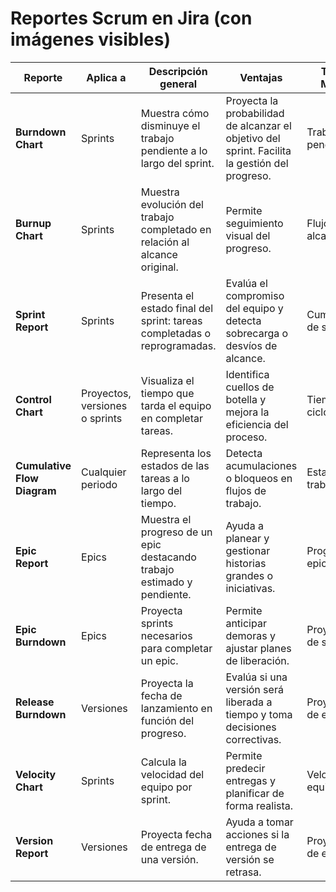 # Reportes Scrum en Jira (con imágenes visibles)

| Reporte                   | Aplica a                      | Descripción general                                                                 | Ventajas                                                                                         | Tipo de Métrica               | Imagen de Ejemplo |
|---------------------------|-------------------------------|--------------------------------------------------------------------------------------|--------------------------------------------------------------------------------------------------|-------------------------------|-------------------|
| **Burndown Chart**        | Sprints                       | Muestra cómo disminuye el trabajo pendiente a lo largo del sprint.                  | Proyecta la probabilidad de alcanzar el objetivo del sprint. Facilita la gestión del progreso.  | Trabajo pendiente             | ![Burndown Chart](https://wac-cdn.atlassian.com/dam/jcr:c3390737-c905-4c9a-a5d0-83b37b07c25b/02%20Burndown%20Chart.svg?cdnVersion=1332) |
| **Burnup Chart**          | Sprints                       | Muestra evolución del trabajo completado en relación al alcance original.           | Permite seguimiento visual del progreso.                                                         | Flujo y alcance               | ![Burnup Chart](https://contegix.com/sites/default/files/inline-images/Burnup-Chart.png) |
| **Sprint Report**         | Sprints                       | Presenta el estado final del sprint: tareas completadas o reprogramadas.            | Evalúa el compromiso del equipo y detecta sobrecarga o desvíos de alcance.                      | Cumplimiento de sprint        | ![Sprint Report](https://wac-cdn.atlassian.com/dam/jcr:8bbeb6bb-7ebf-42c4-8267-1e8b36805b4d/Backlog%20screen.svg?cdnVersion=1332) |
| **Control Chart**         | Proyectos, versiones o sprints| Visualiza el tiempo que tarda el equipo en completar tareas.                        | Identifica cuellos de botella y mejora la eficiencia del proceso.                               | Tiempo de ciclo               | ![Control Chart](https://contegix.com/sites/default/files/inline-images/Control-Chart.png) |
| **Cumulative Flow Diagram**| Cualquier periodo             | Representa los estados de las tareas a lo largo del tiempo.                         | Detecta acumulaciones o bloqueos en flujos de trabajo.                                           | Estado del trabajo            | ![Cumulative Flow](https://contegix.com/sites/default/files/inline-images/Cumulative-Flow-Diagram.png) |
| **Epic Report**           | Epics                         | Muestra el progreso de un epic destacando trabajo estimado y pendiente.             | Ayuda a planear y gestionar historias grandes o iniciativas.                                    | Progreso de epic              | ![Epic Report](https://wac-cdn.atlassian.com/dam/jcr:02f3cc15-992a-4c42-ae7c-5272e8c761a3/04%20Sprint%20Report.svg?cdnVersion=1332) |
| **Epic Burndown**         | Epics                         | Proyecta sprints necesarios para completar un epic.                                 | Permite anticipar demoras y ajustar planes de liberación.                                       | Proyección de sprints         | ![Epic Burndown](https://wac-cdn.atlassian.com/dam/jcr:3f14686c-9fc3-4ee7-8ad4-27cba0c89f6e/05%20Release%20Burndown%20Report.svg?cdnVersion=1332) |
| **Release Burndown**      | Versiones                     | Proyecta la fecha de lanzamiento en función del progreso.                           | Evalúa si una versión será liberada a tiempo y toma decisiones correctivas.                     | Proyección de entrega         | ![Release Burndown](https://wac-cdn.atlassian.com/dam/jcr:3f14686c-9fc3-4ee7-8ad4-27cba0c89f6e/05%20Release%20Burndown%20Report.svg?cdnVersion=1332) |
| **Velocity Chart**        | Sprints                       | Calcula la velocidad del equipo por sprint.                                         | Permite predecir entregas y planificar de forma realista.                                       | Velocidad del equipo          | ![Velocity Chart](https://contegix.com/sites/default/files/inline-images/Velocity-Chart.png) |
| **Version Report**        | Versiones                     | Proyecta fecha de entrega de una versión.                                           | Ayuda a tomar acciones si la entrega de versión se retrasa.                                     | Proyección de entrega         | ![Version Report](https://confluence.atlassian.com/jirakb/files/779160550/779160560/1/version-report-example.png) |
